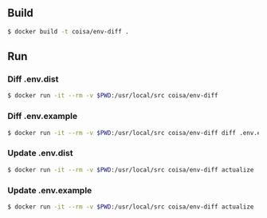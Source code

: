 ## Build
```bash
$ docker build -t coisa/env-diff .
```

## Run

### Diff .env.dist
```bash
$ docker run -it --rm -v $PWD:/usr/local/src coisa/env-diff
```
### Diff .env.example
```bash
$ docker run -it --rm -v $PWD:/usr/local/src coisa/env-diff diff .env.example
```
### Update .env.dist
```bash
$ docker run -it --rm -v $PWD:/usr/local/src coisa/env-diff actualize 
```
### Update .env.example
```bash
$ docker run -it --rm -v $PWD:/usr/local/src coisa/env-diff actualize .env.example
```
